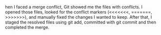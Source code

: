 hen I faced a merge conflict, Git showed me the files with conflicts. I opened those files, looked for the conflict markers (<<<<<<<, =======, >>>>>>>), and manually fixed the changes I wanted to keep. After that, I staged the resolved files using git add, committed with git commit and then completed the merge.
